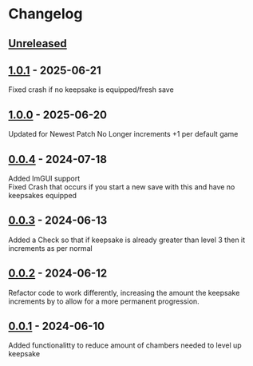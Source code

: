 # Changelog

## [Unreleased]

## [1.0.1] - 2025-06-21

Fixed crash if no keepsake is equipped/fresh save

## [1.0.0] - 2025-06-20

Updated for Newest Patch
No Longer increments +1 per default game

## [0.0.4] - 2024-07-18

Added ImGUI support<br>
Fixed Crash that occurs if you start a new save with this and have no keepsakes equipped

## [0.0.3] - 2024-06-13

Added a Check so that if keepsake is already greater than level 3 then it increments as per normal

## [0.0.2] - 2024-06-12

Refactor code to work differently, increasing the amount the keepsake increments by to allow for a more permanent progression.

## [0.0.1] - 2024-06-10

Added functionalitty to reduce amount of chambers needed to level up keepsake

[unreleased]: https://github.com/excellent-ae/zannc-KeepsakeChambers/compare/1.0.1...HEAD
[1.0.1]: https://github.com/excellent-ae/zannc-KeepsakeChambers/compare/1.0.0...1.0.1
[1.0.0]: https://github.com/excellent-ae/zannc-KeepsakeChambers/compare/0.0.4...1.0.0
[0.0.4]: https://github.com/zanncdwbl/zannc-KeepsakeChambers/compare/0.0.3...0.0.4
[0.0.3]: https://github.com/zanncdwbl/zannc-KeepsakeChambers/compare/0.0.2...0.0.3
[0.0.2]: https://github.com/zanncdwbl/zannc-KeepsakeChambers/compare/0.0.1...0.0.2
[0.0.1]: https://github.com/zanncdwbl/zannc-KeepsakeChambers/compare/57fffda7860651540963c3fb54ce2c28bc86b1c2...0.0.1
